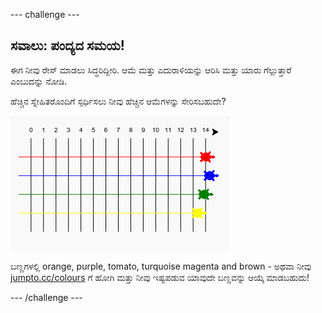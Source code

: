 \--- challenge \---

## ಸವಾಲು: ಪಂದ್ಯದ ಸಮಯ!

ಈಗ ನೀವು ರೇಸ್ ಮಾಡಲು ಸಿದ್ಧರಿದ್ದೀರಿ. ಆಮೆ ಮತ್ತು ಎದುರಾಳಿಯನ್ನು ಆರಿಸಿ ಮತ್ತು ಯಾರು ಗೆಲ್ಲುತ್ತಾರೆ ಎಂಬುದನ್ನು ನೋಡಿ.

ಹೆಚ್ಚಿನ ಸ್ನೇಹಿತರೊಂದಿಗೆ ಸ್ಪರ್ಧಿಸಲು ನೀವು ಹೆಚ್ಚಿನ ಆಮೆಗಳನ್ನು ಸೇರಿಸಬಹುದೇ?

![screenshot](images/race-more.png)

ಬಣ್ಣಗಳಲ್ಲಿ orange, purple, tomato, turquoise magenta and brown - ಅಥವಾ ನೀವು [jumpto.cc/colours](http://jumpto.cc/colours) ಗೆ ಹೋಗಿ ಮತ್ತು ನೀವು ಇಷ್ಟಪಡುವ ಯಾವುದೇ ಬಣ್ಣವನ್ನು ಆಯ್ಕೆ ಮಾಡಬಹುದು!

\--- /challenge \---